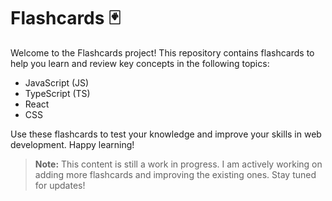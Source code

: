 # Flashcards 🃏

Welcome to the Flashcards project! This repository contains flashcards to help you learn and review key concepts in the following topics:

- JavaScript (JS)
- TypeScript (TS)
- React
- CSS

Use these flashcards to test your knowledge and improve your skills in web development. Happy learning!

> **Note:** This content is still a work in progress. I am actively working on adding more flashcards and improving the existing ones. Stay tuned for updates!
